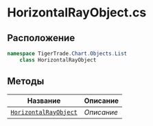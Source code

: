 
# HorizontalRayObject.cs
## Расположение
```csharp
namespace TigerTrade.Chart.Objects.List  
    class HorizontalRayObject
```

## Методы
| Название | Описание |
| --- | --- |
| [`HorizontalRayObject`](./Методы/HorizontalRayObject.md) | *Описание* |
